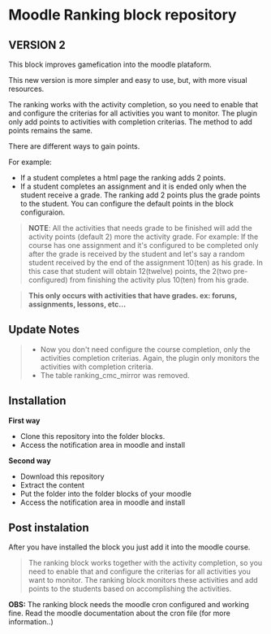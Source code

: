 Moodle Ranking block repository
===============================

VERSION 2
---------

This block improves gamefication into the moodle plataform.

This new version is more simpler and easy to use, but, with more visual resources.

The ranking works with the activity completion, so you need to enable that and configure the criterias for all activities you want to monitor. The plugin only add points to activities with completion criterias. The method to add points remains the same.

There are different ways to gain points.

For example:
 * If a student completes a html page the ranking adds 2 points.
 * If a student completes an assignment and it is ended only when the student receive a grade. The ranking add 2 points plus the grade points to the student. You can configure the default points in the block configuraion.

> **NOTE**: All the activities that needs grade to be finished will add the activity points (default 2) more the activity grade. For example: If the course has one assignment and it's configured to be completed only after the grade is received by the student and let's say a random student received by the end of the assignment 10(ten) as his grade. In this case that student will obtain 12(twelve) points, the 2(two pre-configured) from finishing the activity plus 10(ten) from his grade.

>**This only occurs with activities that have grades. ex: foruns, assignments, lessons, etc...**

Update Notes
------------

> - Now you don't need configure the course completion, only the activities completion criterias. Again, the plugin only monitors the activities with completion criteria.
> - The table ranking_cmc_mirror was removed. 

Installation
------------

**First way**

- Clone this repository into the folder blocks.
- Access the notification area in moodle and install

**Second way**

- Download this repository
- Extract the content
- Put the folder into the folder blocks of your moodle
- Access the notification area in moodle and install

Post instalation
----------------
After you have installed the block you just add it into the moodle course.

> The ranking block works together with the activity completion, so you need to enable that and configure the criterias for all activities you want to monitor. The ranking block monitors these activities and add points to the students based on accomplishing the activities.


**OBS:** The ranking block needs the moodle cron configured and working fine. Read the moodle documentation about the cron file (for more information..)